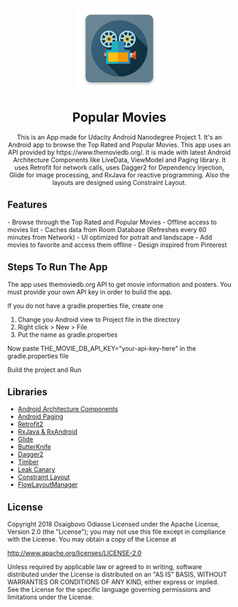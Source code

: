 <p align="center">
<img src="https://github.com/xsahil03x/MovieMania/blob/master/app/src/main/res/mipmap-xxxhdpi/ic_launcher.png">
</p>

<h1 align="center">Popular Movies</h1>
<p align="center">This is an App made for Udacity Android Nanodegree Project 1.
It's an Android app to browse the Top Rated and Popular Movies.
This app uses an API provided by https://www.themoviedb.org/.
It is made with latest Android Architecture Components like LiveData, ViewModel and Paging library.
It uses Retrofit for network calls, uses Dagger2 for Dependency Injection, Glide for image processing, and RxJava for reactive programming.
Also the layouts are designed using Constraint Layout.</p>


<h2>Features</h2>
- Browse through the Top Rated and Popular Movies
- Offline access to movies list
- Caches data from Room Database (Refreshes every 60 minutes from Network)
- UI optimized for potrait and landscape
- Add movies to favorite and access them offline
- Design inspired from Pinterest


<h2>Steps To Run The App</h2>
<p>The app uses themoviedb.org API to get movie information and posters. You must provide your own API key in order to build the app.</p>
<p>If you do not have a gradle.properties file, create one</p>
<ol>
<li>Change you Android view to Project file in the directory</li>
<li>Right click > New > File</li>
<li>Put the name as gradle.properties</li>
</ol>
<p>Now paste THE_MOVIE_DB_API_KEY="your-api-key-here" in the gradle.properties file</p>
<p>Build the project and Run</p>



## Libraries

* [Android Architecture Components](https://developer.android.com/topic/libraries/architecture/)
* [Android Paging](https://developer.android.com/topic/libraries/architecture/paging/)
* [Retrofit2](https://github.com/square/retrofit)
* [RxJava & RxAndroid](https://github.com/ReactiveX/RxAndroid)
* [Glide](https://github.com/bumptech/glide)
* [ButterKnife](https://github.com/JakeWharton/butterknife)
* [Dagger2](https://github.com/google/dagger)
* [Timber](https://github.com/JakeWharton/timber)
* [Leak Canary](https://github.com/square/leakcanary)
* [Constraint Layout](https://developer.android.com/reference/android/support/constraint/ConstraintLayout)
* [FlowLayoutManager](https://github.com/xiaofeng-han/AndroidLibs/tree/master/flowlayoutmanager)

## License
Copyright 2018 Osaigbovo Odiasse
Licensed under the Apache License, Version 2.0 (the "License"); you may not use this file except in compliance with the License. You may obtain a copy of the License at

http://www.apache.org/licenses/LICENSE-2.0

Unless required by applicable law or agreed to in writing, software distributed under the License is distributed on an "AS IS" BASIS, WITHOUT WARRANTIES OR
CONDITIONS OF ANY KIND, either express or implied. See the License for the specific language governing permissions and limitations under the License.
